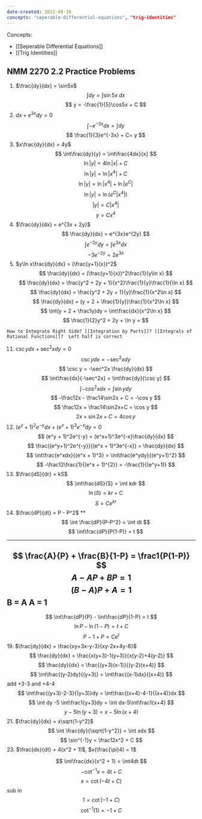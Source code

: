 ```yaml
---
date-created: 2022-09-16
concepts: "seperable-differential-equations", "trig-identities"
---
```

Concepts: 
- [[Seperable Differential Equations]]
- [[Trig Identities]]
## NMM 2270 2.2 Practice Problems
1. $\frac{dy}{dx} = \sin5x$
$$\int dy = \int \sin5x\;dx $$
$$ y = -\frac{1}{5}\cos5x + C $$
3. $dx + e^{3x}dy=0$
$$ \int-e^{-3x}dx = \int dy $$
$$ \frac{1}{3}e^{-3x} + C= y $$
5. $x\frac{dy}{dx} = 4y$
$$ \int\frac{dy}{y} = \int\frac{4dx}{x} $$
$$ \ln|y| = 4\ln|x| + C $$
$$ \ln|y| = \ln|x^4| + C $$
$$ \ln|y| = \ln|x^4| + \ln|e^C| $$
$$ \ln|y| = \ln(e^C|x^4|) $$
$$ |y| = C|x^4| $$
$$ y = Cx^4 $$
7. $\frac{dy}{dx} = e^{3x + 2y}$
$$ \frac{dy}{dx} = e^{3x}e^{2y} $$
$$ \int e^{-2y}dy = \int e^{3x}dx $$
$$ -3e^{-2y} = 2e^{3x} $$
9. $y\ln x\frac{dy}{dx} = (\frac{y+1}{x})^2$
$$ \frac{dy}{dx} = (\frac{y+1}{x})^2\frac{1}{y\ln x} $$
$$ \frac{dy}{dx} = \frac{y^2 + 2y + 1}{x^2}\frac{1}{y}\frac{1}{\ln x} $$
$$ \frac{dy}{dx} = \frac{y^2 + 2y + 1}{y}\frac{1}{x^2\ln x} $$
$$ \frac{dy}{dx} = (y + 2 + \frac{1}{y})\frac{1}{x^2\ln x} $$
$$ \int(y + 2 + \frac1y)dy = \int\frac{dx}{x^2\ln x} $$
$$ \frac{1}{2}y^2 + 2y + \ln y =  $$
```ad-question
How to Integrate Right Side? [[Integration by Parts]]? [[Integrals of Rational Functions]]?  Left half is correct
```
11. $\csc ydx + \sec^2xdy = 0$
$$ \csc ydx = -\sec^2xdy $$
$$ \csc y = -\sec^2x \frac{dy}{dx} $$
$$ \int\frac{dx}{-\sec^2x} = \int\frac{dy}{\csc y} $$
$$ \int-\cos^2x dx = \int \sin y dy $$
$$ -\frac12x - \frac14\sin2x + C = -\cos y $$
$$ \frac12x + \frac14\sin2x+C = \cos y $$
$$ 2x + \sin2x + C = 4\cos y $$
13. $(e^y+1)^2e^{-y}dx + (e^x + 1)^3e^{-x}dy = 0$
$$ (e^y + 1)^2e^{-y} = (e^x+1)^3e^{-x}\frac{dy}{dx} $$
$$ \frac{(e^y+1)^2e^{-y}}{(e^x + 1)^3e^{-x}} = \frac{dy}{dx} $$
$$ \int\frac{e^xdx}{(e^x + 1)^3} = \int\frac{e^ydy}{(e^y+1)^2} $$
$$ -\frac12\frac{1}{(e^x + 1)^{2}} = -\frac{1}{(e^y+1)} $$
15. $\frac{dS}{dr} = kS$
$$ \int\frac{dS}{S} = \int kdr $$
$$ \ln(S) = kr + C $$
$$ S = Ce^{kr} $$
17. $\frac{dP}{dt} = P - P^2$ **
$$ \int \frac{dP}{P-P^2} = \int dt $$
$$ \int\frac{dP}{P(1-P)} = t $$
--------------------------------------------------------
$$ \frac{A}{P} + \frac{B}{1-P} = \frac1{P(1-P)} $$
$$ A-AP +BP = 1 $$
$$ (B-A)P + A = 1 $$
B = A     A = 1
------------------------------------------------------------------------------------
$$ \int\frac{dP}{P} - \int\frac{dP}{1-P} = t $$
$$ \ln P - \ln(1-P) = t + C $$
$$ P - 1 + P = Ce^t $$
19. $\frac{dy}{dx} = \frac{xy+3x-y-3}{xy-2x+4y-8}$
$$ \frac{dy}{dx} = \frac{x(y+3)-1(y+3)}{x(y-2)+4(y-2)} $$
$$ \frac{dy}{dx} = \frac{(y+3)(x-1)}{(y-2)(x+4)} $$
$$ \int\frac{(y-2)dy}{(y+3)} = \int\frac{(x-1)dx}{(x+4)} $$
add +3-3 and +4-4
$$ \int\frac{(y+3)-2-3}{(y+3)}dy = \int\frac{(x+4)-4-1}{(x+4)}dx $$
$$ \int dy -5 \int\frac1{y+3}dy = \int dx-5\int\frac1{x+4} $$
$$ y - 5\ln(y+3) = x -5\ln(x+4) $$
21. $\frac{dy}{dx} = x\sqrt{1-y^2}$
$$ \int \frac{dy}{\sqrt{1-y^2}} = \int xdx $$
$$ \sin^{-1}y = \frac12x^2 + C $$
23. $\frac{dx}{dt} = 4(x^2 + 1)$, $x(\frac{\pi}4) = 1$

$$ \int\frac{dx}{x^2 + 1} = \int4dt $$
$$ -\cot^{-1}x = 4t + C $$
$$ x = \cot(-4t + C) $$
sub in
$$ 1 = \cot(-1 +C) $$
$$ \cot^{-1}(1) = -1 + C $$